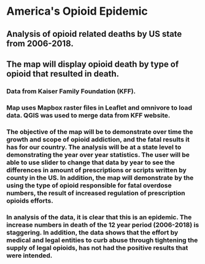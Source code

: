 # America's Opioid Epidemic
## Analysis of opioid related deaths by US state from 2006-2018.
## The map will display opioid death by type of opioid that resulted in death.
### Data from Kaiser Family Foundation (KFF).

### Map uses Mapbox raster files in Leaflet and omnivore to load data. QGIS was used to merge data from KFF website.

### The objective of the map will be to demonstrate over time the growth and scope of opioid addiction, and the fatal results it has for our country. The analysis will be at a state level to demonstrating the year over year statistics. The user will be able to use slider to change that data by year to see the differences in amount of prescriptions or scripts written by county in the US. In addition, the map will demonstrate by the using the type of opioid responsible for fatal overdose numbers, the result of increased regulation of prescription opioids efforts. 

### In analysis of the data, it is clear that this is an epidemic. The increase numbers in death of the 12 year period (2006-2018) is staggering. In addition, the data shows that the effort by medical and legal entities to curb abuse through tightening the supply of legal opioids, has not had the positive results that were intended.
